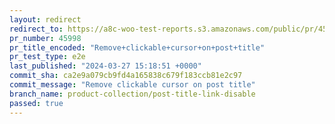```yaml
---
layout: redirect
redirect_to: https://a8c-woo-test-reports.s3.amazonaws.com/public/pr/45998/e2e/index.html
pr_number: 45998
pr_title_encoded: "Remove+clickable+cursor+on+post+title"
pr_test_type: e2e
last_published: "2024-03-27 15:18:51 +0000"
commit_sha: ca2e9a079cb9fd4a165838c679f183ccb81e2c97
commit_message: "Remove clickable cursor on post title"
branch_name: product-collection/post-title-link-disable
passed: true
---
```

